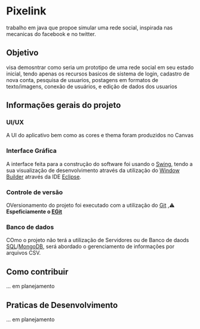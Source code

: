# Pixelink
trabalho em java que propoe simular uma rede social, inspirada nas mecanicas do facebook e no twitter.

## Objetivo
visa demosntrar como seria um prototipo de uma rede social em seu estado inicial, tendo apenas os recursos basicos de sistema de login, cadastro de nova conta, pesquisa de usuarios, postagens em formatos de texto/imagens, conexão de usuários, e edição de dados dos usuarios

## Informações gerais do projeto

### UI/UX
A UI do aplicativo bem como as cores e thema foram produzidos no Canvas

### Interface Gráfica
A interface feita para a construção do software foi usando o [Swing](https://docs.oracle.com/javase/7/docs/api/javax/swing/package-summary.html), tendo a sua visualização de desenvolvimento através da utilização do [Window Builder](https://eclipse.dev/windowbuilder/) através da IDE [Eclipse](https://eclipseide.org).
### Controle de versão
OVersionamento do projeto foi executado com a utilização do [Git](https://git-scm.com) ,⚠️ **Espeficiamente o  [EGit](https://eclipse.dev/egit/)**

### Banco de dados
COmo o projeto não terá a utilização de Servidores ou de Banco de daods [SQL](https://www.oracle.com/br/database/technologies/appdev/sql.html)/[MongoDB](https://www.mongodb.com/pt-br), será abordado o gerenciamento de informações por arquivos CSV.

## Como contribuir
... em planejamento

## Praticas de Desenvolvimento
... em planejamento


